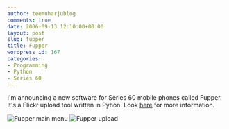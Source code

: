 ```yaml
---
author: teemuharjublog
comments: true
date: 2006-09-13 12:10:00+00:00
layout: post
slug: fupper
title: Fupper
wordpress_id: 167
categories:
- Programming
- Python
- Series 60
---
```


I'm announcing a new software for Series 60 mobile phones called Fupper. It's a Flickr upload tool written in Pyhon. Look [here](http://fupper.teemuharju.net) for more information.

![Fupper main menu](http://blog.teemu.im/wp-content/uploads/2006/09/main_menu.png) ![Fupper upload](http://blog.teemu.im/wp-content/uploads/2006/09/photo_upload.png)

